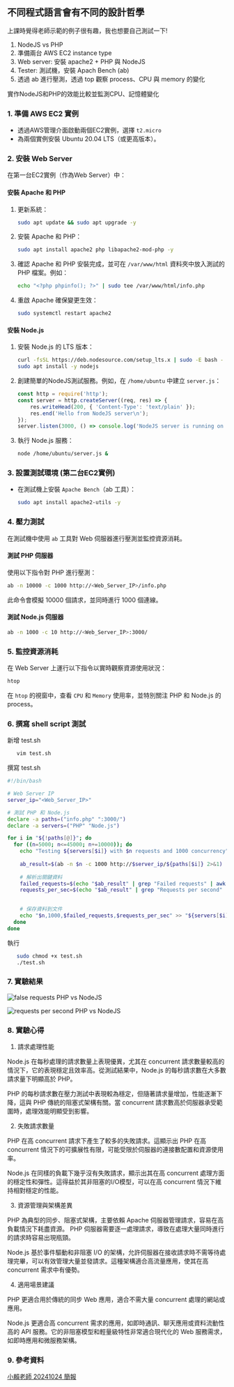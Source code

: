 ## 不同程式語言會有不同的設計哲學

上課時覺得老師示範的例子很有趣，我也想要自己測試一下!

1. NodeJS vs PHP
2. 準備兩台 AWS EC2 instance type
3. Web server: 安裝 apache2 + PHP 與 NodeJS
4. Tester: 測試機，安裝 Apach Bench (ab)
5. 透過 ab 進行壓測，透過 top 觀察 process、CPU 與 memory 的變化


實作NodeJS和PHP的效能比較並監測CPU、記憶體變化

### 1. 準備 AWS EC2 實例

- 透過AWS管理介面啟動兩個EC2實例，選擇 `t2.micro` 
- 為兩個實例安裝 Ubuntu 20.04 LTS（或更高版本）。

### 2. 安裝 Web Server

在第一台EC2實例（作為Web Server）中：

#### 安裝 Apache 和 PHP
1. 更新系統：
   ```bash
   sudo apt update && sudo apt upgrade -y
   ```
2. 安裝 Apache 和 PHP：
   ```bash
   sudo apt install apache2 php libapache2-mod-php -y
   ```
3. 確認 Apache 和 PHP 安裝完成，並可在 `/var/www/html` 資料夾中放入測試的 PHP 檔案。例如：
   ```bash
   echo "<?php phpinfo(); ?>" | sudo tee /var/www/html/info.php
   ```
4. 重啟 Apache 確保變更生效：
   ```bash
   sudo systemctl restart apache2
   ```

#### 安裝 Node.js
1. 安裝 Node.js 的 LTS 版本：
   ```bash
   curl -fsSL https://deb.nodesource.com/setup_lts.x | sudo -E bash -
   sudo apt install -y nodejs
   ```
2. 創建簡單的NodeJS測試服務。例如，在 `/home/ubuntu` 中建立 `server.js`：
   ```javascript
   const http = require('http');
   const server = http.createServer((req, res) => {
       res.writeHead(200, { 'Content-Type': 'text/plain' });
       res.end('Hello from NodeJS server\n');
   });
   server.listen(3000, () => console.log('NodeJS server is running on port 3000'));
   ```
3. 執行 Node.js 服務：
   ```bash
   node /home/ubuntu/server.js &
   ```

### 3. 設置測試環境 (第二台EC2實例)

- 在測試機上安裝 `Apache Bench`（ab 工具）：
  ```bash
  sudo apt install apache2-utils -y
  ```

### 4. 壓力測試

在測試機中使用 `ab` 工具對 Web 伺服器進行壓測並監控資源消耗。

#### 測試 PHP 伺服器

使用以下指令對 PHP 進行壓測：
```bash
ab -n 10000 -c 1000 http://<Web_Server_IP>/info.php
```
此命令會模擬 10000 個請求，並同時進行 1000 個連線。

#### 測試 Node.js 伺服器

```bash
ab -n 1000 -c 10 http://<Web_Server_IP>:3000/
```

### 5. 監控資源消耗

在 Web Server 上運行以下指令以實時觀察資源使用狀況：

```bash
htop
```

在 `htop` 的視窗中，查看 `CPU` 和 `Memory` 使用率，並特別關注 PHP 和 Node.js 的 process。


### 6. 撰寫 shell script 測試

新增 test.sh
```bash
   vim test.sh
```

撰寫 test.sh

```bash
#!/bin/bash

# Web Server IP
server_ip="<Web_Server_IP>"

# 測試 PHP 和 Node.js
declare -a paths=("info.php" ":3000/")
declare -a servers=("PHP" "Node.js")

for i in "${!paths[@]}"; do
  for ((n=5000; n<=45000; n+=10000)); do
    echo "Testing ${servers[$i]} with $n requests and 1000 concurrency"
    
    ab_result=$(ab -n $n -c 1000 http://$server_ip/${paths[$i]} 2>&1)
    
    # 解析出關鍵資料
    failed_requests=$(echo "$ab_result" | grep "Failed requests" | awk '{print $3}')
    requests_per_sec=$(echo "$ab_result" | grep "Requests per second" | awk '{print $4}')

    
    # 保存資料到文件
    echo "$n,1000,$failed_requests,$requests_per_sec" >> "${servers[$i]}_results.csv"
  done
done
```

執行

```bash
   sudo chmod +x test.sh
   ./test.sh
```


### 7. 實驗結果
![false requests PHP vs NodeJS ](https://github.com/user-attachments/assets/54511755-1ee3-4943-921e-2cfe0a497c98)


![requests per second  PHP vs NodeJS ](https://github.com/user-attachments/assets/4eb2de37-1d49-4997-912a-2bf1ee8bdf03)


### 8. 實驗心得

1. 請求處理性能

Node.js 在每秒處理的請求數量上表現優異，尤其在 concurrent 請求數量較高的情況下，它的表現穩定且效率高。從測試結果中，Node.js 的每秒請求數在大多數請求量下明顯高於 PHP。

PHP 的每秒請求數在壓力測試中表現較為穩定，但隨著請求量增加，性能逐漸下降，這與 PHP 傳統的阻塞式架構有關。當 concurrent 請求數高於伺服器承受範圍時，處理效能明顯受到影響。

2. 失敗請求數量

PHP 在高 concurrent 請求下產生了較多的失敗請求。這顯示出 PHP 在高 concurrent 情況下的可擴展性有限，可能受限於伺服器的連接數配置和資源使用率。

Node.js 在同樣的負載下幾乎沒有失敗請求，顯示出其在高 concurrent 處理方面的穩定性和彈性。這得益於其非阻塞的I/O模型，可以在高 concurrent 情況下維持相對穩定的性能。

3. 資源管理與架構差異

PHP 為典型的同步、阻塞式架構，主要依賴 Apache 伺服器管理請求，容易在高負載情況下耗盡資源。
PHP 伺服器需要逐一處理請求，導致在處理大量同時進行的請求時容易出現瓶頸。

Node.js 基於事件驅動和非阻塞 I/O 的架構，允許伺服器在接收請求時不需等待處理完畢，可以有效管理大量並發請求。這種架構適合高流量應用，使其在高 concurrent 需求中有優勢。

4. 適用場景建議

PHP 更適合用於傳統的同步 Web 應用，適合不需大量 concurrent 處理的網站或應用。

Node.js 更適合高 concurrent 需求的應用，如即時通訊、聊天應用或資料流動性高的 API 服務。它的非阻塞模型和輕量級特性非常適合現代化的 Web 服務需求，如即時應用和微服務架構。



### 9. 參考資料

[小賴老師 20241024 簡報](https://docs.google.com/presentation/d/12D9R3R-SfpZtNKejVRGCp8EOiDJRIwk60uihUItebRs/edit#slide=id.g3057d3264ef_1_914)
